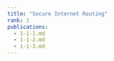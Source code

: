 ```yaml
---
title: "Secure Internet Routing"
rank: 1
publications:
  - 1-1-1.md
  - 1-1-2.md
  - 1-1-3.md
---
```

